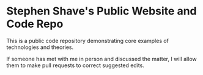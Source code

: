 # Stephen Shave's Public Website and Code Repo

This is a public code repository demonstrating core examples of technologies and theories.

If someone has met with me in person and discussed the matter, I will allow them to make pull requests to correct suggested edits.